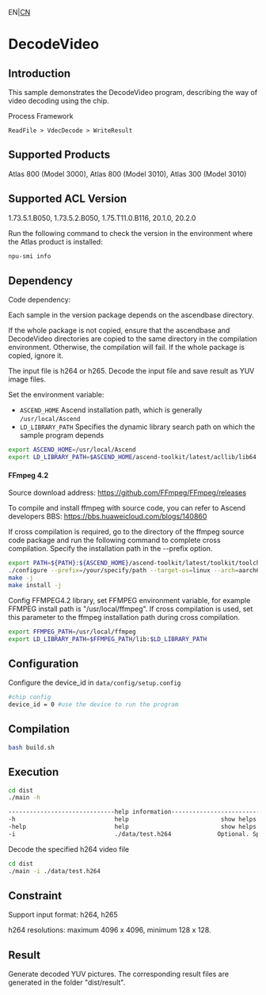 EN|[CN](README.zh.md)
# DecodeVideo

## Introduction

This sample demonstrates the DecodeVideo program, describing the way of video decoding using the chip.

Process Framework

```
ReadFile > VdecDecode > WriteResult
```

## Supported Products

Atlas 800 (Model 3000), Atlas 800 (Model 3010), Atlas 300 (Model 3010)

## Supported ACL Version

1.73.5.1.B050, 1.73.5.2.B050, 1.75.T11.0.B116, 20.1.0, 20.2.0

Run the following command to check the version in the environment where the Atlas product is installed:
```bash
npu-smi info
```

## Dependency

Code dependency:

Each sample in the version package depends on the ascendbase directory.

If the whole package is not copied, ensure that the ascendbase and DecodeVideo directories are copied to the same directory in the compilation environment. Otherwise, the compilation will fail. If the whole package is copied, ignore it.

The input file is h264 or h265. Decode the input file and save result as YUV image files.

Set the environment variable:
*  `ASCEND_HOME`      Ascend installation path, which is generally `/usr/local/Ascend`
*  `LD_LIBRARY_PATH`  Specifies the dynamic library search path on which the sample program depends

```bash
export ASCEND_HOME=/usr/local/Ascend
export LD_LIBRARY_PATH=$ASCEND_HOME/ascend-toolkit/latest/acllib/lib64:$LD_LIBRARY_PATH
```

#### FFmpeg 4.2

Source download address: https://github.com/FFmpeg/FFmpeg/releases

To compile and install ffmpeg with source code, you can refer to Ascend developers BBS: https://bbs.huaweicloud.com/blogs/140860

If cross compilation is required, go to the directory of the ffmpeg source code package and run the following command to complete cross compilation. Specify the installation path in the --prefix option.

```bash
export PATH=${PATH}:${ASCEND_HOME}/ascend-toolkit/latest/toolkit/toolchain/hcc/bin
./configure --prefix=/your/specify/path --target-os=linux --arch=aarch64 --enable-cross-compile --cross-prefix=aarch64-target-linux-gnu- --enable-shared --disable-doc --disable-vaapi --disable-libxcb --disable-libxcb-shm --disable-libxcb-xfixes --disable-libxcb-shape --disable-asm
make -j
make install -j
```

Config FFMPEG4.2 library, set FFMPEG environment variable, for example FFMPEG install path is "/usr/local/ffmpeg". If cross compilation is used, set this parameter to the ffmpeg installation path during cross compilation.
```bash
export FFMPEG_PATH=/usr/local/ffmpeg
export LD_LIBRARY_PATH=$FFMPEG_PATH/lib:$LD_LIBRARY_PATH
```

## Configuration

Configure the device_id in `data/config/setup.config`

```bash
#chip config
device_id = 0 #use the device to run the program
```

## Compilation

```bash
bash build.sh
```

## Execution

```bash
cd dist
./main -h

------------------------------help information------------------------------
-h                            help                          show helps
-help                         help                          show helps
-i                            ./data/test.h264             Optional. Specify the input image, default: ./data/test.h264

```

Decode the specified h264 video file
```bash
cd dist
./main -i ./data/test.h264
```

## Constraint

Support input format: h264, h265

h264 resolutions: maximum 4096 x 4096, minimum 128 x 128.


## Result

Generate decoded YUV pictures. The corresponding result files are generated in the folder "dist/result".

